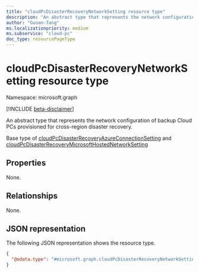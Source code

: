 ```yaml
---
title: "cloudPcDisasterRecoveryNetworkSetting resource type"
description: "An abstract type that represents the network configuration of backup Cloud PCs provisioned for cross-region disaster recovery."
author: "Guoan-Tang"
ms.localizationpriority: medium
ms.subservice: "cloud-pc"
doc_type: resourcePageType
---
```


# cloudPcDisasterRecoveryNetworkSetting resource type

Namespace: microsoft.graph

[!INCLUDE [beta-disclaimer](../../includes/beta-disclaimer.md)]

An abstract type that represents the network configuration of backup Cloud PCs provisioned for cross-region disaster recovery.

Base type of [cloudPcDisasterRecoveryAzureConnectionSetting](../resources/cloudpcdisasterrecoveryazureconnectionsetting.md) and [cloudPcDisasterRecoveryMicrosoftHostedNetworkSetting](../resources/cloudpcdisasterrecoverymicrosofthostednetworksetting.md)

## Properties

None.

## Relationships

None.

## JSON representation

The following JSON representation shows the resource type.
<!-- {
  "blockType": "resource",
  "@odata.type": "microsoft.graph.cloudPcDisasterRecoveryNetworkSetting"
}
-->

``` json
{
  "@odata.type": "#microsoft.graph.cloudPcDisasterRecoveryNetworkSetting"
}
```
